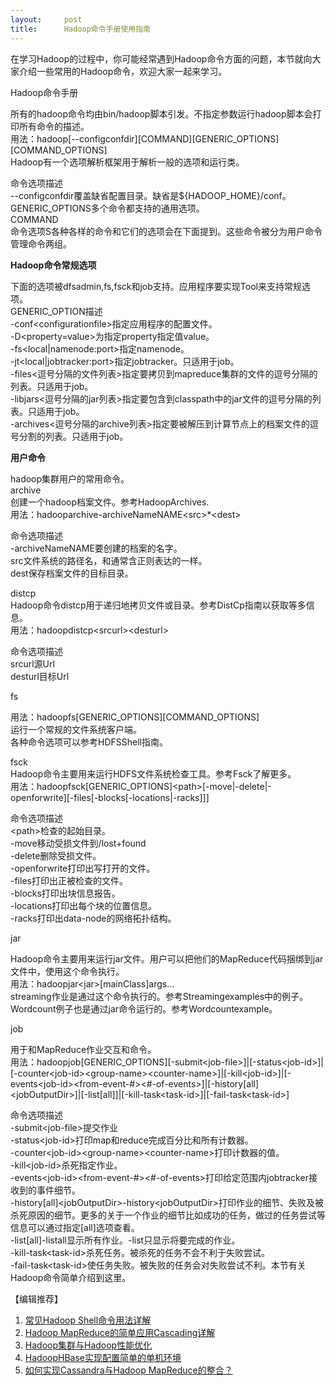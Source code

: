 ```yaml
---
layout:     post
title:      Hadoop命令手册使用指南
---
```

<div id="article_content" class="article_content clearfix csdn-tracking-statistics" data-pid="blog" data-mod="popu_307" data-dsm="post">
								            <link rel="stylesheet" href="https://csdnimg.cn/release/phoenix/template/css/ck_htmledit_views-f76675cdea.css">
						<div class="htmledit_views" id="content_views">
                
<p>在学习Hadoop的过程中，你可能经常遇到Hadoop命令方面的问题，本节就向大家介绍一些常用的Hadoop命令，欢迎大家一起来学习。</p>
<p>Hadoop命令手册</p>
<p>所有的hadoop命令均由bin/hadoop脚本引发。不指定参数运行hadoop脚本会打印所有命令的描述。<br>
用法：hadoop[--configconfdir][COMMAND][GENERIC_OPTIONS][COMMAND_OPTIONS]<br>
Hadoop有一个选项解析框架用于解析一般的选项和运行类。</p>
<p>命令选项描述<br>
--configconfdir覆盖缺省配置目录。缺省是${HADOOP_HOME}/conf。<br>
GENERIC_OPTIONS多个命令都支持的通用选项。<br>
COMMAND<br>
命令选项S各种各样的命令和它们的选项会在下面提到。这些命令被分为用户命令管理命令两组。</p>
<p><strong>Hadoop命令常规选项</strong></p>
<p>下面的选项被dfsadmin,fs,fsck和job支持。应用程序要实现Tool来支持常规选项。<br>
GENERIC_OPTION描述<br>
-conf&lt;configurationfile&gt;指定应用程序的配置文件。<br>
-D&lt;property=value&gt;为指定property指定值value。<br>
-fs&lt;local|namenode:port&gt;指定namenode。<br>
-jt&lt;local|jobtracker:port&gt;指定jobtracker。只适用于job。<br>
-files&lt;逗号分隔的文件列表&gt;指定要拷贝到mapreduce集群的文件的逗号分隔的列表。只适用于job。<br>
-libjars&lt;逗号分隔的jar列表&gt;指定要包含到classpath中的jar文件的逗号分隔的列表。只适用于job。<br>
-archives&lt;逗号分隔的archive列表&gt;指定要被解压到计算节点上的档案文件的逗号分割的列表。只适用于job。</p>
<p><strong>用户命令</strong></p>
<p>hadoop集群用户的常用命令。<br>
archive<br>
创建一个hadoop档案文件。参考HadoopArchives.<br>
用法：hadooparchive-archiveNameNAME&lt;src&gt;*&lt;dest&gt;</p>
<p>命令选项描述<br>
-archiveNameNAME要创建的档案的名字。<br>
src文件系统的路径名，和通常含正则表达的一样。<br>
dest保存档案文件的目标目录。</p>
<p>distcp<br>
Hadoop命令distcp用于递归地拷贝文件或目录。参考DistCp指南以获取等多信息。<br>
用法：hadoopdistcp&lt;srcurl&gt;&lt;desturl&gt;</p>
<p>命令选项描述<br>
srcurl源Url<br>
desturl目标Url</p>
<p>fs</p>
<p>用法：hadoopfs[GENERIC_OPTIONS][COMMAND_OPTIONS]<br>
运行一个常规的文件系统客户端。<br>
各种命令选项可以参考HDFSShell指南。</p>
<p>fsck<br>
Hadoop命令主要用来运行HDFS文件系统检查工具。参考Fsck了解更多。<br>
用法：hadoopfsck[GENERIC_OPTIONS]&lt;path&gt;[-move|-delete|-openforwrite][-files[-blocks[-locations|-racks]]]</p>
<p>命令选项描述<br>
&lt;path&gt;检查的起始目录。<br>
-move移动受损文件到/lost+found<br>
-delete删除受损文件。<br>
-openforwrite打印出写打开的文件。<br>
-files打印出正被检查的文件。<br>
-blocks打印出块信息报告。<br>
-locations打印出每个块的位置信息。<br>
-racks打印出data-node的网络拓扑结构。</p>
<p>jar</p>
<p>Hadoop命令主要用来运行jar文件。用户可以把他们的MapReduce代码捆绑到jar文件中，使用这个命令执行。<br>
用法：hadoopjar&lt;jar&gt;[mainClass]args...<br>
streaming作业是通过这个命令执行的。参考Streamingexamples中的例子。<br>
Wordcount例子也是通过jar命令运行的。参考Wordcountexample。</p>
<p>job</p>
<p>用于和MapReduce作业交互和命令。<br>
用法：hadoopjob[GENERIC_OPTIONS][-submit&lt;job-file&gt;]|[-status&lt;job-id&gt;]|[-counter&lt;job-id&gt;&lt;group-name&gt;&lt;counter-name&gt;]|[-kill&lt;job-id&gt;]|[-events&lt;job-id&gt;&lt;from-event-#&gt;&lt;#-of-events&gt;]|[-history[all]&lt;jobOutputDir&gt;]|[-list[all]]|[-kill-task&lt;task-id&gt;]|[-fail-task&lt;task-id&gt;]</p>
<p>命令选项描述<br>
-submit&lt;job-file&gt;提交作业<br>
-status&lt;job-id&gt;打印map和reduce完成百分比和所有计数器。<br>
-counter&lt;job-id&gt;&lt;group-name&gt;&lt;counter-name&gt;打印计数器的值。<br>
-kill&lt;job-id&gt;杀死指定作业。<br>
-events&lt;job-id&gt;&lt;from-event-#&gt;&lt;#-of-events&gt;打印给定范围内jobtracker接收到的事件细节。<br>
-history[all]&lt;jobOutputDir&gt;-history&lt;jobOutputDir&gt;打印作业的细节、失败及被杀死原因的细节。更多的关于一个作业的细节比如成功的任务，做过的任务尝试等信息可以通过指定[all]选项查看。<br>
-list[all]-listall显示所有作业。-list只显示将要完成的作业。<br>
-kill-task&lt;task-id&gt;杀死任务。被杀死的任务不会不利于失败尝试。<br>
-fail-task&lt;task-id&gt;使任务失败。被失败的任务会对失败尝试不利。本节有关Hadoop命令简单介绍到这里。</p>
<p>【编辑推荐】</p>
<ol><li><a href="http://developer.51cto.com/art/201006/203761.htm" rel="nofollow">常见Hadoop Shell命令用法详解</a></li><li><a href="http://developer.51cto.com/art/201006/203746.htm" rel="nofollow">Hadoop MapReduce的简单应用Cascading详解</a></li><li><a href="http://developer.51cto.com/art/201005/201623.htm" rel="nofollow">Hadoop集群与Hadoop性能优化</a></li><li><a href="http://developer.51cto.com/art/201006/203663.htm" rel="nofollow">HadoopHBase实现配置简单的单机环境</a></li><li><a href="http://developer.51cto.com/art/201006/203744.htm" rel="nofollow">如何实现Cassandra与Hadoop MapReduce的整合？</a></li></ol>            </div>
                </div>